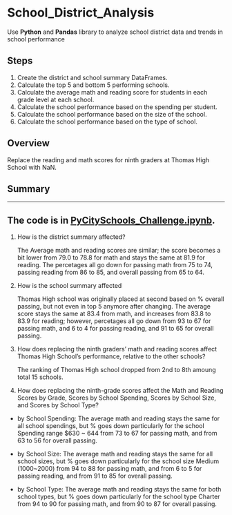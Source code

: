 # School_District_Analysis
Use **Python** and **Pandas** library to analyze school district data and trends in school performance

## Steps
1.	Create the district and school summary DataFrames.
2.	Calculate the top 5 and bottom 5 performing schools.
3.	Calculate the average math and reading score for students in each grade level at each school.
4.	Calculate the school performance based on the spending per student.
6.	Calculate the school performance based on the size of the school.
7.	Calculate the school performance based on the type of school.

## Overview
Replace the reading and math scores for ninth graders at Thomas High School with NaN. 

## Summary
---
The code is in [PyCitySchools_Challenge.ipynb](https://github.com/plin2204/School_District_Analysis/blob/master/PyCitySchools_Challenge.ipynb).
---
1.	How is the district summary affected?

    The Average math and reading scores are similar; the score becomes a bit lower from 79.0 to 78.8 for math and stays the same at 81.9 for reading. The percetages all go down for passing math from 75 to 74, passing reading from 86 to 85, and overall passing from 65 to 64.

2.	How is the school summary affected

    Thomas High school was originally placed at second based on % overall passing, but not even in top 5 anymore after changing. The average score stays the same at 83.4 from math, and increases from 83.8 to 83.9 for reading; however, percetages all go down from 93 to 67 for passing math, and 6 to 4 for passing reading, and 91 to 65 for overall passing.

3.	How does replacing the ninth graders’ math and reading scores affect Thomas High School’s performance, relative to the other schools?

    The ranking of Thomas High school dropped from 2nd to 8th amoung total 15 schools.

4.	How does replacing the ninth-grade scores affect the Math and Reading Scores by Grade, Scores by School Spending, Scores by School Size, and Scores by School Type? 

  - by School Spending: The average math and reading stays the same for all school spendings, but % goes down particularly for the school Spending range $630 ~ 644 from 73 to 67 for passing math, and from 63 to 56 for overall passing.
  
   - by School Size: The average math and reading stays the same for all school sizes, but % goes down particularly for the school size Medium (1000~2000) from 94 to 88 for passing math, and from 6 to 5 for passing reading, and from 91 to 85 for overall passing.
  
  - by School Type: The average math and reading stays the same for both school types, but % goes down particularly for the school type Charter from 94 to 90 for passing math, and from 90 to 87 for overall passing.
